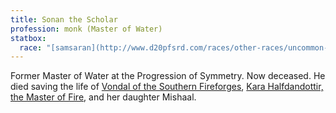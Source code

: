 ```yaml
---
title: Sonan the Scholar
profession: monk (Master of Water)
statbox:
  race: "[samsaran](http://www.d20pfsrd.com/races/other-races/uncommon-races/arg-samsaran)"
---
```


Former Master of Water at the Progression of Symmetry. Now deceased. He died saving the life of [Vondal of the Southern Fireforges](vondal-of-the-southern-fireforges), [Kara Halfdandottir, the Master of Fire](kara-halfdandottir), and her daughter Mishaal.
